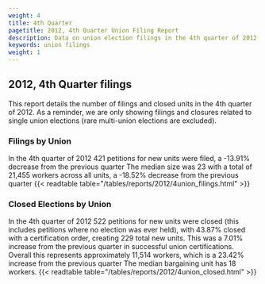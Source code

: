 ```yaml
---
weight: 4
title: 4th Quarter
pagetitle: 2012, 4th Quarter Union Filing Report
description: Data on union election filings in the 4th quarter of 2012
keywords: union filings
weight: 1
---
```


## 2012, 4th Quarter filings

This report details the number of filings and closed units in the 4th quarter of 2012. As a reminder, we are only showing filings and closures related to single union elections (rare multi-union elections are excluded).

### Filings by Union
In the 4th quarter of 2012 421 petitions for new units were filed, a -13.91% decrease from the previous quarter The median size was 23 with a total of 21,455 workers across all units, a -18.52% decrease from the previous quarter
{{< readtable table="/tables/reports/2012/4union_filings.html" >}}

### Closed Elections by Union
In the 4th quarter of 2012 522 petitions for new units were closed (this includes petitions where no election was ever held), with 43.87% closed with a certification order, creating 229 total new units. This was a 7.01% increase from the previous quarter in successful union certifications. Overall this represents approximately 11,514 workers, which is a 23.42% increase from the previous quarter The median bargaining unit has 18 workers.
{{< readtable table="/tables/reports/2012/4union_closed.html" >}}

